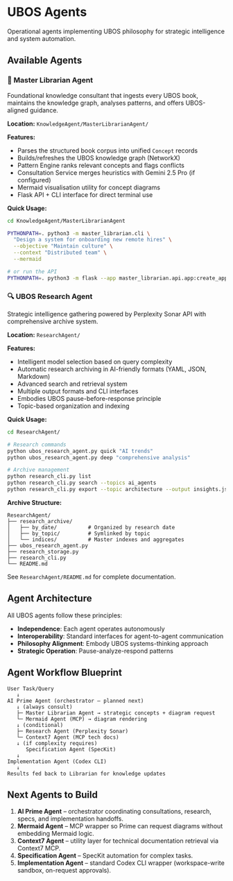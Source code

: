 # UBOS Agents

Operational agents implementing UBOS philosophy for strategic intelligence and system automation.

## Available Agents

### 🧠 Master Librarian Agent
Foundational knowledge consultant that ingests every UBOS book, maintains the knowledge graph, analyses patterns, and offers UBOS-aligned guidance.

**Location:** `KnowledgeAgent/MasterLibrarianAgent/`

**Features:**
- Parses the structured book corpus into unified `Concept` records
- Builds/refreshes the UBOS knowledge graph (NetworkX)
- Pattern Engine ranks relevant concepts and flags conflicts
- Consultation Service merges heuristics with Gemini 2.5 Pro (if configured)
- Mermaid visualisation utility for concept diagrams
- Flask API + CLI interface for direct terminal use

**Quick Usage:**
```bash
cd KnowledgeAgent/MasterLibrarianAgent

PYTHONPATH=. python3 -m master_librarian.cli \
  "Design a system for onboarding new remote hires" \
  --objective "Maintain culture" \
  --context "Distributed team" \
  --mermaid

# or run the API
PYTHONPATH=. python3 -m flask --app master_librarian.api.app:create_app run
```

### 🔍 UBOS Research Agent
Strategic intelligence gathering powered by Perplexity Sonar API with comprehensive archive system.

**Location:** `ResearchAgent/`

**Features:**
- Intelligent model selection based on query complexity
- Automatic research archiving in AI-friendly formats (YAML, JSON, Markdown)
- Advanced search and retrieval system
- Multiple output formats and CLI interfaces
- Embodies UBOS pause-before-response principle
- Topic-based organization and indexing

**Quick Usage:**
```bash
cd ResearchAgent/

# Research commands
python ubos_research_agent.py quick "AI trends"
python ubos_research_agent.py deep "comprehensive analysis"

# Archive management
python research_cli.py list
python research_cli.py search --topics ai_agents
python research_cli.py export --topic architecture --output insights.json
```

**Archive Structure:**
```
ResearchAgent/
├── research_archive/
│   ├── by_date/          # Organized by research date
│   ├── by_topic/         # Symlinked by topic
│   └── indices/          # Master indexes and aggregates
├── ubos_research_agent.py
├── research_storage.py
├── research_cli.py
└── README.md
```

See `ResearchAgent/README.md` for complete documentation.

## Agent Architecture

All UBOS agents follow these principles:
- **Independence**: Each agent operates autonomously
- **Interoperability**: Standard interfaces for agent-to-agent communication
- **Philosophy Alignment**: Embody UBOS systems-thinking approach
- **Strategic Operation**: Pause-analyze-respond patterns

## Agent Workflow Blueprint

```
User Task/Query
   ↓
AI Prime Agent (orchestrator – planned next)
   ↓ (always consult)
   ├─ Master Librarian Agent → strategic concepts + diagram request
   └─ Mermaid Agent (MCP) → diagram rendering
   ↓ (conditional)
   ├─ Research Agent (Perplexity Sonar)
   └─ Context7 Agent (MCP tech docs)
   ↓ (if complexity requires)
      Specification Agent (SpecKit)
   ↓
Implementation Agent (Codex CLI)
   ↓
Results fed back to Librarian for knowledge updates
```

## Next Agents to Build

1. **AI Prime Agent** – orchestrator coordinating consultations, research, specs, and implementation handoffs.
2. **Mermaid Agent** – MCP wrapper so Prime can request diagrams without embedding Mermaid logic.
3. **Context7 Agent** – utility layer for technical documentation retrieval via Context7 MCP.
4. **Specification Agent** – SpecKit automation for complex tasks.
5. **Implementation Agent** – standard Codex CLI wrapper (workspace-write sandbox, on-request approvals).
